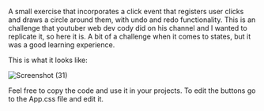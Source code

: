 A small exercise that incorporates a click event that registers user clicks and draws a circle around them, with undo and redo functionality. 
This is an challenge that youtuber web dev cody did on his channel and I wanted to replicate it, so here it is.
A bit of a challenge when it comes to states, but it was a good learning experience.

This is what it looks like:




![Screenshot (31)](https://user-images.githubusercontent.com/74817838/226374218-1a46bdc1-8751-4d73-b697-b55fe6ec2f42.png)






Feel free to copy the code and use it in your projects. To edit the buttons go to the App.css file and edit it.
